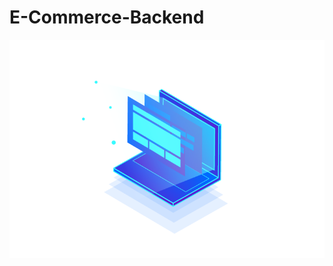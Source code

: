 ﻿# E-Commerce-Backend
<p align="center">
<img src="/Vistas\img\plantilla\Frontend.png" alt="Frontendlogo"/>
</p>

